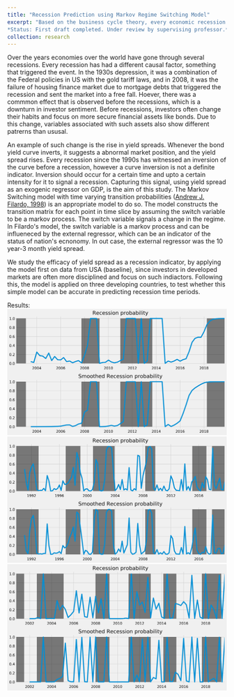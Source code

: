 ```yaml
---
title: "Recession Prediction using Markov Regime Switching Model"
excerpt: "Based on the business cycle theory, every economic recession and expansion is just part of a cyclic process. Hence it is a fair to treat different parts of the cycle as seperate regimes, where the economy resides. Over the years bond yield has acted like a measure for market sentiment and an indicator for recessions.We test the capability of bond yields in predicting recessions in multiple countries, by using a modification of the model, which uses external regressors to calculate a [time varying transition probability](https://www.kansascityfed.org/publicat/reswkpap/pdf/rwp98-09.pdf) developed by Andrew J. Filardo. Below is the image of predictions made by the model for USA. <br>
*Status: First draft completed. Under review by supervising professor.*<br/><img src='/images/markov_switch.JPG'>"
collection: research
---
```


Over the years economies over the world have gone through several recessions. Every recession has had a different causal factor, something that triggered the event. In the 1930s depression, it was a combination of the Federal policies in US with the gold tariff laws, and in 2008, it was the failure of housing finance market due to mortgage debts that triggered the recession and sent the market into a free fall. Hoever, there was a commmon effect that is observed before the recessions, which is a downturn in investor sentiment. Before recessions, investors often change their habits and focus on more secure financial assets like bonds. Due to this change, variables associated with such assets also show different patrerns than ususal.

An example of such change is the rise in yield spreads. Whenever the bond yield curve inverts, it suggests a abnormal market position, and the yield spread rises. Every recession since the 1990s has witnessed an inversion of the curve before a recession, however a curve inversion is not a definite indicator. Inversion should occur for a certain time and upto a certain intensity for it to signal a recession. Capturing this signal, using yield spread as an exogenic regressor on GDP, is the aim of this study. The Markov Switching model with time varying transition probabilities ([Andrew J. Filardo, 1998](https://www.kansascityfed.org/publicat/reswkpap/pdf/rwp98-09.pdf)) is an appropriate model to do so. The model constructs the transition matrix for each point in time slice by assuming the switch variable to be a markov process. The switch variable signals a change in the regime. In Filardo's model, the switch variable is a markov process and can be influeneced by the external regressor, which can be an indicator of the status of nation's ecnonomy. In out case, the external regressor was the 10 year-3 month yield spread. 

We study the efficacy of yield spread as a recession indicator, by applying the model first on data from USA (baseline), since investors in developed markets are often more disciplined and focus on such indiactors. Following this, the model is applied on three developing countries, to test whether this simple model can be accurate in predicting recession time periods.

Results:
![India](/images/ind5.png)
![South Africa](/images/sa5.png)
![South Korea](/images/sk5.png)
